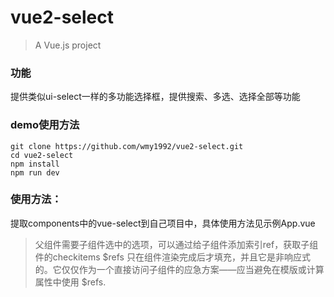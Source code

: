 # vue2-select

> A Vue.js project
 
### 功能
提供类似ui-select一样的多功能选择框，提供搜索、多选、选择全部等功能

### demo使用方法 
```
git clone https://github.com/wmy1992/vue2-select.git
cd vue2-select
npm install
npm run dev
```
### 使用方法：
提取components中的vue-select到自己项目中，具体使用方法见示例App.vue



> 父组件需要子组件选中的选项，可以通过给子组件添加索引ref，获取子组件的checkitems
>$refs 只在组件渲染完成后才填充，并且它是非响应式的。它仅仅作为一个直接访问子组件的应急方案——应当避免在模版或计算属性中使用 $refs.
